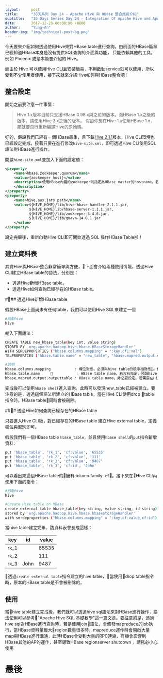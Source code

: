 ```yaml
---
layout:     post
title:      "30天系列 Day 24 - Apache Hive 與 HBase 整合應用介紹"
subtitle:   "30 Days Series Day 24 - Integration Of Apache Hive and Apache HBase"
date:       2017-12-28 00:00:00 +0800
author:     "Yung-An"
header-img: "img/technical-post-bg.png"
---
```


今天要來介紹如何透過使用Hive來對HBase table進行查詢。由前面的HBase篇章已經知道HBase本身是沒有提供SQL查詢的介面與功能，
只能依賴其他的工具，例如 Phoenix 或是本篇要介紹的 Hive。

而由於 Hive 可以使用Hive CLI且安裝簡易，不用啟動service就可以使用，所以受到不少使用者使用，接下來就來介紹Hive如何與HBase整合吧！

## 整合設定

開始之前要注意一件事情：
> Hive 1.x版本目前只支援HBase 0.98.x與之前的版本。而HBase 1.x之後的版本，請使用Hive 2.x之後的版本。
>假設你想在Hive 1.x使用HBase 1.x，那就要自行重新編譯Hive的原始碼。

好的，假設我們已經有一個HBase叢集，且下載[Hive 2.1.1][hive211_download]版本，Hive CLI環境也已經設定完成，接著只要在進行修改`hive-site.xml`，即可透過Hive CLI使用SQL語法對HBase進行操作。

開啟`hive-site.xml`並加入下面的設定值：

```xml
<property>
    <name>hbase.zookeeper.quorum</name>
    <value>{zookeeper host}</value>
    <description>使用HBase內建的zookeeper則指定為HBase master的hostname，若是使用外部且多台zookeeper，請用,分隔。
    </description>
</property>
<property>
    <name>hive.aux.jars.path</name>
    <value>${HIVE_HOME}/lib/hive-hbase-handler-2.1.1.jar,
           ${HIVE_HOME}lib/hbase-server-1.1.1.jar,
           ${HIVE_HOME}/lib/zookeeper-3.4.6.jar,
           ${HIVE_HOME}/lib/guava-14.0.1.jar
    </value>
</property>
```

設定完畢後，重新啟動Hive CLI即可開始透過 SQL 操作HBase Table啦！

## 建立資料表

其實Hive與HBase整合非常簡單與方便，下面會介紹兩種使用情境，透過Hive CLI建立HBase table的語法，分別是：

* 透過Hive新增HBase table。
* 透過Hive如何查詢已經存在的HBase table。

### 透過Hive新增HBase table

假設HBase上面尚未有任何table，我們可以使用Hive SQL來建立一個

```bash
#啟動hive
hive
```

輸入下面語法：

```bash
CREATE TABLE new_hbase_table(key int, value string) 
STORED BY 'org.apache.hadoop.hive.hbase.HBaseStorageHandler'
WITH SERDEPROPERTIES ("hbase.columns.mapping" = ":key,cf1:val")
TBLPROPERTIES ("hbase.table.name" = "new_table", "hbase.mapred.output.outputtable" = "new_table");

#說明
hbase.columns.mapping           : 欄位對應。必須與hive table的順序相對應。例如：key對應到:key，value對應到cf:value，id對應到cf:id。
hbase.table.name                : HBase table name。若沒有指定，預設hive table name會與hbase table name相同。
hbase.mapred.output.outputtable : HBase table name，非必要設定。若需要在Hive使用insert的指令，則需要指定。
```

完成後可以使用`hbase shell`進入查詢，此時可以發現new_table已經被建立，要注意的是，透過這個語法所建立的HBase table，當在Hive CLI使用drop table指令時，HBase table同時會被刪除。

### 透過Hive如何查詢已經存在的HBase table

只要進入Hive CLI後，對已經存在的HBase table 建立Hive external table，定義欄位與型別即可。

假設我們有一個HBase table `hbase_table`，並且使用`hbase shell`的`put`指令新增資料:

```bash
put 'hbase_table', 'rk_1', 'cf:value', '65535'
put 'hbase_table', 'rk_2', 'cf:value', '111'
put 'hbase_table', 'rk_3', 'cf:value', '9487'
put 'hbase_table', 'rk_3', 'cf:id', 'John'
```

可以看出來這個HBase table的擁有column family: `cf`。接下來在Hive CLI內使用下面的指令：

```bash
#啟動hive
hive
```

```bash
#Create Hive table on HBase
create external table hbase_table(key string, value string, id string)
stored by 'org.apache.hadoop.hive.hbase.hbasestoragehandler'
with serdeproperties ("hbase.columns.mapping" = ":key,cf:value,cf:id") tblproperties ("hbase.table.name" = "hbase_table" "hbase.mapred.output.outputtable" = "hbase_table");
```

當hive table建立完畢，該資料表會長成這樣：

key|id|value
----|--------|--------
rk_1|    |65535
rk_2|    |111
rk_3|John|9487

透過`create external table`指令建立的hive table，當使用drop table指令時，原本的HBase table是不會被刪除的。

## 使用

當hive table建立完成後，我們就可以透過hive sql語法來對HBase進行操作，語法使用可以參考"Apache Hive SQL 基礎教學"這一篇文章。要注意的是，透過hive sql對HBase進行查詢時，若是使用join語法，會觸發mapreduce的job執行，當HBase資料量龐大region數量很多時，mapreduce運作時會開啟大量map與HBase進行溝通，此時HBase會受到大量的RPC連線，有機會影響到HBase其他的AP的運作，甚至導致HBase regionserver shutdown ，請務必小心使用

# 最後




[hive211_download]: http://apache.stu.edu.tw/hive/hive-2.1.1/
